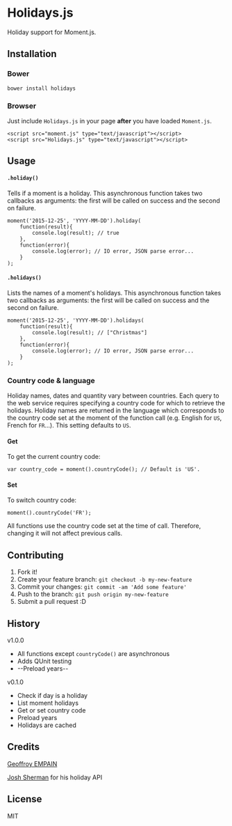 # Holidays.js
Holiday support for Moment.js.
## Installation
### Bower
```
bower install holidays
```
### Browser
Just include `Holidays.js` in your page **after** you have loaded `Moment.js`.
```
<script src="moment.js" type="text/javascript"></script>
<script src="Holidays.js" type="text/javascript"></script>
```
## Usage
#### `.holiday()`
Tells if a moment is a holiday. This asynchronous function takes two callbacks as arguments: the first will be called on success and the second on failure.
```
moment('2015-12-25', 'YYYY-MM-DD').holiday(
    function(result){
        console.log(result); // true
    },
    function(error){
        console.log(error); // IO error, JSON parse error...
    }
);
```
#### `.holidays()`
Lists the names of a moment's holidays. This asynchronous function takes two callbacks as arguments: the first will be called on success and the second on failure.
```
moment('2015-12-25', 'YYYY-MM-DD').holidays(
    function(result){
        console.log(result); // ["Christmas"]
    },
    function(error){
        console.log(error); // IO error, JSON parse error...
    }
);
```
### Country code & language
Holiday names, dates and quantity vary between countries. Each query to the web service requires specifying a country code for which to retrieve the holidays. Holiday names are returned in the language which corresponds to the country code set at the moment of the function call (e.g. English for `US`, French for `FR`...). This setting defaults to `US`.
#### Get
To get the current country code:
```
var country_code = moment().countryCode(); // Default is 'US'.
```
#### Set
To switch country code:
```
moment().countryCode('FR');
```
All functions use the country code set at the time of call. Therefore, changing it will not affect previous calls. 
## Contributing
1. Fork it!
2. Create your feature branch: `git checkout -b my-new-feature`
3. Commit your changes: `git commit -am 'Add some feature'`
4. Push to the branch: `git push origin my-new-feature`
5. Submit a pull request :D

## History
v1.0.0
  * All functions except `countryCode()` are asynchronous
  * Adds QUnit testing
  * --Preload years--
  
v0.1.0
  * Check if day is a holiday
  * List moment holidays
  * Get or set country code
  * Preload years
  * Holidays are cached

## Credits
[Geoffroy EMPAIN](http://empain.eu)

[Josh Sherman](http://joshtronic.com/?ref=holidayapi) for his holiday API
## License
MIT

